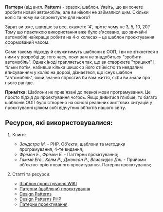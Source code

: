 **Паттерн** (від англ. **Pattern**) - зразок, шаблон.
Уявіть, що ви хочете зробити новий автомобіль, але ви ніколи не займалися цим.
Скільки коліс та чому ви спроектуєте для нього?

Зараз ви вже, швидше за все, скажете '4', проте чому не 3, 5, 10, 20?
Тому що практикою використання вже було з'ясовано,
що звичайні автомобілі найкраще робити на 4-х колесах – це шаблон проєктування сформований часом.

Саме такому підходу й служитимуть шаблони в ООП, і ви не зіткнетеся з ними у розробці до того часу,
поки вам не знадобиться "зробити автомобіль". Однак іноді трапляється так, що ви створюєте "трицикл" і, тільки потім,
набивши кілька шишок з його стійкістю та невдалим вписуванням у колію на дорозі,
дізнаєтеся, що існує шаблон "автомобіль", який значно спростив би вам життя, якби ви знали про нього раніше.

**Примітка:**
Шаблони не прив'язані до певної мови програмування. Це просто підхід до проєктування чогось.
Якщо дивитися глибше, то багато шаблонів ООП було створено на основі реальних життєвих ситуацій у проєктуванні
цілком собі відчутних об'єктів нашого світу.

Ресурси, які використовувалися:
--
1. Книги:
   * _Зандстра М._ - PHP. Об'єкти, шаблони та методики програмування, 4-те видання;
   * _Фрімен Е., Фрімен Е._ - Паттерни проєктування;
   * _Гамма Еге., Хелм Р., Джонсон Р., Влиссидес Дж._ - Прийоми об'єктно-орієнтованого проєктування.
     Патерни проєктування;

2. Статті та ресурси:
   * [Шаблон проєктування WIKI](https://uk.wikipedia.org/wiki/%D0%A8%D0%B0%D0%B1%D0%BB%D0%BE%D0%BD%D0%B8_%D0%BF%D1%80%D0%BE%D1%94%D0%BA%D1%82%D1%83%D0%B2%D0%B0%D0%BD%D0%BD%D1%8F_%D0%BF%D1%80%D0%BE%D0%B3%D1%80%D0%B0%D0%BC%D0%BD%D0%BE%D0%B3%D0%BE_%D0%B7%D0%B0%D0%B1%D0%B5%D0%B7%D0%BF%D0%B5%D1%87%D0%B5%D0%BD%D0%BD%D1%8F)
   * [Патерни (шаблони) проєктування](http://makedev.org/patterns/index.html)
   * [Design Patterns](https://sourcemaking.com/design_patterns)
   * [Design Patterns PHP](https://github.com/domnikl/DesignPatternsPHP)
   * [Патерни проєктування](https://refactoring.guru/uk/design-patterns)
